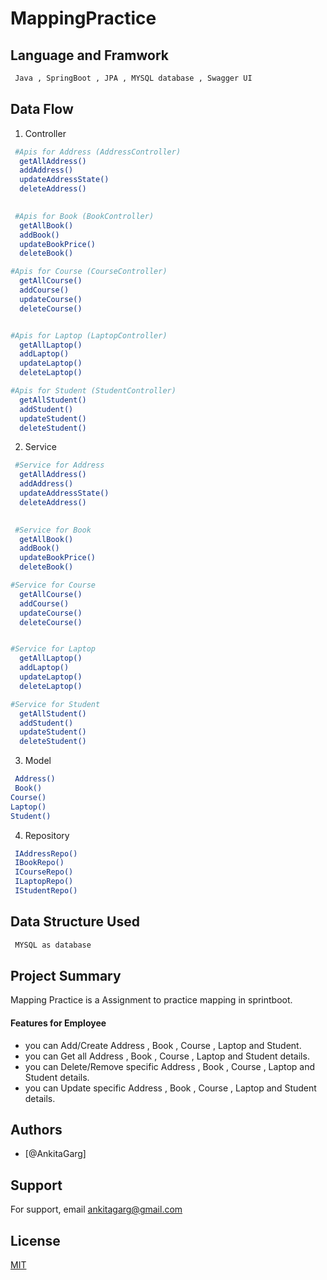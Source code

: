 # MappingPractice
## Language and Framwork 

```bash
 Java , SpringBoot , JPA , MYSQL database , Swagger UI
```

## Data Flow

 1. Controller 

```bash
 #Apis for Address (AddressController)
  getAllAddress()
  addAddress()
  updateAddressState()
  deleteAddress()
  

 #Apis for Book (BookController)
  getAllBook()
  addBook()
  updateBookPrice()
  deleteBook()

#Apis for Course (CourseController)
  getAllCourse()
  addCourse()
  updateCourse()
  deleteCourse()


#Apis for Laptop (LaptopController)
  getAllLaptop()
  addLaptop()
  updateLaptop()
  deleteLaptop()

#Apis for Student (StudentController)
  getAllStudent()
  addStudent()
  updateStudent()
  deleteStudent()

```
2. Service 

```bash
 #Service for Address 
  getAllAddress()
  addAddress()
  updateAddressState()
  deleteAddress()
  

 #Service for Book 
  getAllBook()
  addBook()
  updateBookPrice()
  deleteBook()

#Service for Course 
  getAllCourse()
  addCourse()
  updateCourse()
  deleteCourse()


#Service for Laptop 
  getAllLaptop()
  addLaptop()
  updateLaptop()
  deleteLaptop()

#Service for Student 
  getAllStudent()
  addStudent()
  updateStudent()
  deleteStudent()

```

3. Model

```bash
 Address()
 Book()
Course()
Laptop()
Student()
```
4. Repository

```bash
 IAddressRepo()
 IBookRepo()
 ICourseRepo()
 ILaptopRepo()
 IStudentRepo()
```

## Data Structure Used

```bash
 MYSQL as database
```

## Project Summary

Mapping Practice is a Assignment to practice mapping in sprintboot.
 
  #### Features for Employee

- you can Add/Create Address , Book , Course , Laptop and Student.
- you can Get all Address , Book , Course , Laptop and Student details.
- you can Delete/Remove specific Address , Book , Course , Laptop and Student details.
- you can Update specific Address , Book , Course , Laptop and Student details.


  
## Authors

- [@AnkitaGarg]


## Support

For support, email ankitagarg@gmail.com 


## License

[MIT](https://choosealicense.com/licenses/mit)
